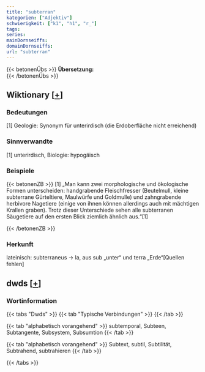 ```yaml
---
title: "subterran"
kategorien: ["Adjektiv"]
schwierigkeit: ["k1", "h1", "r_"]
tags:
series:
mainDornseiffs:
domainDornseiffs:
url: "subterran"
---
```


{{< betonenÜbs >}}
**Übersetzung:**  
{{< /betonenÜbs >}}

## Wiktionary [[+](https://de.wiktionary.org/wiki/subterran)]

### Bedeutungen
[1] Geologie: Synonym für unterirdisch (die Erdoberfläche nicht erreichend)  

### Sinnverwandte
[1] unterirdisch, Biologie: hypogäisch  

### Beispiele
{{< betonenZB >}}
[1] „Man kann zwei morphologische und ökologische Formen unterscheiden: handgrabende Fleischfresser (Beutelmull, kleine subterrane Gürteltiere, Maulwürfe und Goldmulle) und zahngrabende herbivore Nagetiere (einige von ihnen können allerdings auch mit mächtigen Krallen graben). Trotz dieser Unterschiede sehen alle subterranen Säugetiere auf den ersten Blick ziemlich ähnlich aus.“[1]  

{{< /betonenZB >}}
### Herkunft
lateinisch: subterraneus → la, aus sub „unter“ und terra „Erde“[Quellen fehlen]  



## dwds [[+](https://www.dwds.de/wb/subterran)]

### Wortinformation
{{< tabs "Dwds" >}}
{{< tab "Typische Verbindungen" >}}
{{< /tab >}}

{{< tab "alphabetisch vorangehend" >}}
subtemporal, Subteen, Subtangente, Subsystem, Subsumtion
{{< /tab >}}

{{< tab "alphabetisch vorangehend" >}}
Subtext, subtil, Subtilität, Subtrahend, subtrahieren
{{< /tab >}}

{{< /tabs >}}

